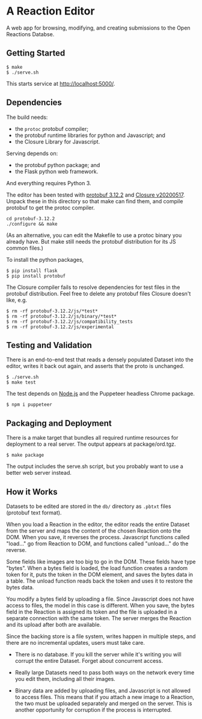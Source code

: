 # A Reaction Editor

A web app for browsing, modifying, and creating submissions to the
Open Reactions Databse.

## Getting Started

```
$ make
$ ./serve.sh
```

This starts service at [http://localhost:5000/](http://localhost:5000/).

## Dependencies

The build needs:
* the `protoc` protobuf compiler;
* the protobuf runtime libraries for python and Javascript; and
* the Closure Library for Javascript.

Serving depends on:
* the protobuf python package; and
* the Flask python web framework.

And everything requires Python 3.

The editor has been tested with [protobuf
3.12.2](https://github.com/protocolbuffers/protobuf/releases) and [Closure
v20200517](https://github.com/google/closure-library/releases/). Unpack these
in this directory so that make can find them, and compile protobuf to get
the protoc compiler.

```
cd protobuf-3.12.2
./configure && make
```

(As an alternative, you can edit the Makefile to use a protoc binary you
already have. But make still needs the protobuf distribution for its JS common
files.)

To install the python packages,

```
$ pip install flask
$ pip install protobuf
```

The Closure compiler fails to resolve dependencies for test files in the
protobuf distribution. Feel free to delete any protobuf files Closure doesn't
like, e.g.

```
$ rm -rf protobuf-3.12.2/js/*test*
$ rm -rf protobuf-3.12.2/js/binary/*test*
$ rm -rf protobuf-3.12.2/js/compatibility_tests
$ rm -rf protobuf-3.12.2/js/experimental
```

## Testing and Validation

There is an end-to-end test that reads a densely populated Dataset into the
editor, writes it back out again, and asserts that the proto is unchanged.

```
$ ./serve.sh
$ make test
```

The test depends on [Node.js](https://nodejs.org/en/download/) and the
Puppeteer headless Chrome package.

```
$ npm i puppeteer
```

## Packaging and Deployment

There is a make target that bundles all required runtime resources for
deployment to a real server. The output appears at package/ord.tgz.

```
$ make package
```

The output includes the serve.sh script, but you probably want to use a better
web server instead.

## How it Works

Datasets to be edited are stored in the `db/` directory as `.pbtxt` files (protobuf
text format).

When you load a Reaction in the editor, the editor reads the entire Dataset
from the server and maps the content of the chosen Reaction onto the DOM. When
you save, it reverses the process. Javascript functions called "load..." go
from Reaction to DOM, and functions called "unload..." do the reverse.

Some fields like images are too big to go in the DOM. These fields have type
"bytes". When a bytes field is loaded, the load function creates a random token
for it, puts the token in the DOM element, and saves the bytes data in a table.
The unload function reads back the token and uses it to restore the bytes data.

You modify a bytes field by uploading a file. Since Javascript does not have
access to files, the model in this case is different. When you save, the bytes
field in the Reaction is assigned its token and the file is uploaded in a
separate connection with the same token. The server merges the Reaction and its
upload after both are available.

Since the backing store is a file system, writes happen in multiple steps, and
there are no incremental updates, users must take care.

* There is no database. If you kill the server while it's writing you will corrupt the entire Dataset. Forget about concurrent access.

* Really large Datasets need to pass both ways on the network every time you edit them, including all their images.

* Binary data are added by uploading files, and Javascript is not allowed to access files. This means that if you attach a new image to a Reaction, the two must be uploaded separately and merged on the server. This is another opportunity for corruption if the process is interrupted.
